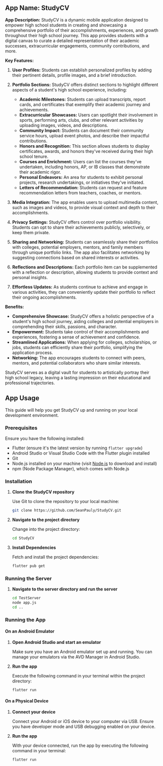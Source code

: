## App Name: StudyCV

**App Description:**
StudyCV is a dynamic mobile application designed to empower high school students in creating and showcasing a comprehensive portfolio of their accomplishments, experiences, and growth throughout their high school journey. This app provides students with a digital canvas to curate a detailed representation of their academic successes, extracurricular engagements, community contributions, and more.

**Key Features:**

1. **User Profiles:** Students can establish personalized profiles by adding their pertinent details, profile images, and a brief introduction.

2. **Portfolio Sections:** StudyCV offers distinct sections to highlight different aspects of a student's high school experience, including:
   - **Academic Milestones:** Students can upload transcripts, report cards, and certificates that exemplify their academic journey and achievements.
   - **Extracurricular Showcases:** Users can spotlight their involvement in sports, performing arts, clubs, and other relevant activities by uploading images, videos, and descriptions.
   - **Community Impact:** Students can document their community service hours, upload event photos, and describe their impactful contributions.
   - **Honors and Recognition:** This section allows students to display certificates, awards, and honors they've received during their high school tenure.
   - **Courses and Enrichment:** Users can list the courses they've undertaken, including honors, AP, or IB classes that demonstrate their academic rigor.
   - **Personal Endeavors:** An area for students to exhibit personal projects, research undertakings, or initiatives they've initiated.
   - **Letters of Recommendation:** Students can request and feature recommendation letters from teachers, coaches, or mentors.

3. **Media Integration:** The app enables users to upload multimedia content, such as images and videos, to provide visual context and depth to their accomplishments.

4. **Privacy Settings:** StudyCV offers control over portfolio visibility. Students can opt to share their achievements publicly, selectively, or keep them private.

6. **Sharing and Networking:** Students can seamlessly share their portfolios with colleges, potential employers, mentors, and family members through unique portfolio links. The app also facilitates networking by suggesting connections based on shared interests or activities.

7. **Reflections and Descriptions:** Each portfolio item can be supplemented with a reflection or description, allowing students to provide context and personal insights.

9. **Effortless Updates:** As students continue to achieve and engage in various activities, they can conveniently update their portfolio to reflect their ongoing accomplishments.

**Benefits:**

- **Comprehensive Showcase:** StudyCV offers a holistic perspective of a student's high school journey, aiding colleges and potential employers in comprehending their skills, passions, and character.
- **Empowerment:** Students take control of their accomplishments and experiences, fostering a sense of achievement and confidence.
- **Streamlined Applications:** When applying for colleges, scholarships, or jobs, students can efficiently share their portfolio, simplifying the application process.
- **Networking:** The app encourages students to connect with peers, mentors, and potential collaborators who share similar interests.

StudyCV serves as a digital vault for students to artistically portray their high school legacy, leaving a lasting impression on their educational and professional trajectories.

## App Usage
This guide will help you get StudyCV up and running on your local development environment.

### Prerequisites

Ensure you have the following installed:

- Flutter (ensure it's the latest version by running `flutter upgrade`)
- Android Studio or Visual Studio Code with the Flutter plugin installed
- Git
- Node.js installed on your machine (visit [Node.js](https://nodejs.org) to download and install)
- npm (Node Package Manager), which comes with Node.js

### Installation

1. **Clone the StudyCV repository**

   Use Git to clone the repository to your local machine:

   ```bash
   git clone https://github.com/SeanPauly/StudyCV.git
2. **Navigate to the project directory**
   
   Change into the project directory:
   
   ```bash
   cd StudyCV
3. **Install Dependencies**

   Fetch and install the project dependencies:

   ```bash
   flutter pub get
### Running the Server
1. **Navigate to the server directory and run the server**

   ```bash
   cd TestServer
   node app.js
   cd ..
### Running the App

#### On an Android Emulator

1. **Open Android Studio and start an emulator**

   Make sure you have an Android emulator set up and running. You can manage your emulators via the AVD Manager in Android Studio.

2. **Run the app**

   Execute the following command in your terminal within the project directory:

   ```bash
   flutter run
#### On a Physical Device

1. **Connect your device**

   Connect your Android or iOS device to your computer via USB. Ensure you have developer mode and USB debugging enabled on your device.

2. **Run the app**

   With your device connected, run the app by executing the following command in your terminal:

   ```bash
   flutter run